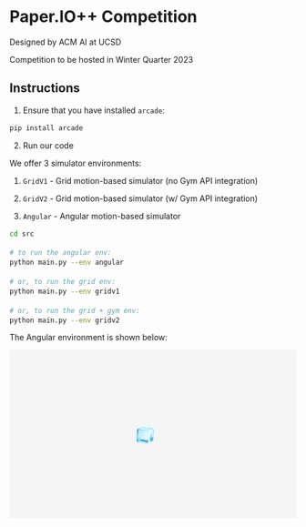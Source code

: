 # Paper.IO++ Competition

Designed by ACM AI at UCSD

Competition to be hosted in Winter Quarter 2023

## Instructions

1. Ensure that you have installed `arcade`:

```bash
pip install arcade
```

2. Run our code

We offer 3 simulator environments:

1. `GridV1` - Grid motion-based simulator (no Gym API integration)

2. `GridV2` - Grid motion-based simulator (w/ Gym API integration)
   
2. `Angular` - Angular motion-based simulator

```bash
cd src

# to run the angular env:
python main.py --env angular

# or, to run the grid env:
python main.py --env gridv1

# or, to run the grid + gym env:
python main.py --env gridv2
```

The Angular environment is shown below:

![angular simulator](figures/angular_sim.gif)